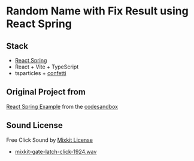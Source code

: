 # Random Name with Fix Result using React Spring

## Stack

- [React Spring](https://www.react-spring.dev/)
- React + Vite + TypeScript
- tsparticles + [confetti](https://confetti.js.org/)

## Original Project from 
[React Spring Example](https://www.react-spring.dev/examples) from the [codesandbox](https://codesandbox.io/s/cisbc)

## Sound License

Free Click Sound by [Mixkit License](https://mixkit.co/free-sound-effects/click/)

- [mixkit-gate-latch-click-1924.wav](./src/mixkit-gate-latch-click-1924.wav)


